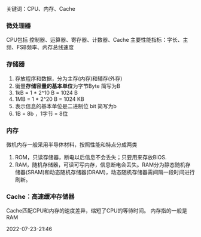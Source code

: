 关键词：CPU、内存、Cache



### 微处理器

CPU包括 控制器、运算器、寄存器、计数器、Cache
主要性能指标：字长、主频、FSB频率、内存总线速度

### 存储器

1. 存放程序和数据，分为主存(内存)和辅存(外存)
2. 衡量**存储容量的基本单位**为字节Byte 简写为B
4. 1kB = 1 * 2^10 B = 1024 B
4. 1MB = 1 * 2^20 B = 1024 KB
5. 表示信息的基本单位是二进制位 bit 简写为b
6. 1B = 8b ，1字节 = 8位

### 内存

微机内存一般采用半导体材料，按照性能和特点分成两类
1. ROM，只读存储器，断电以后信息不会丢失；只要用来存放BIOS.
2. RAM，随机存储器，可读可写内存，信息断电会丢失。RAM分为静态随机存储器(SRAM)和动态随机存储器(DRAM)，动态随机存储器需间隔一段时间进行刷新。

### Cache：高速缓冲存储器

Cache匹配CPU和内存的速度差异，缩短了CPU的等待时间。
内存指的一般是RAM

2022-07-23-21:46
